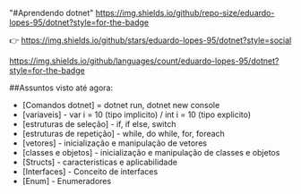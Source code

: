 "#Aprendendo dotnet" 
https://img.shields.io/github/repo-size/eduardo-lopes-95/dotnet?style=for-the-badge

:point_right: https://img.shields.io/github/stars/eduardo-lopes-95/dotnet?style=social

https://img.shields.io/github/languages/count/eduardo-lopes-95/dotnet?style=for-the-badge

##Assuntos visto até agora:

- [Comandos dotnet] = dotnet run, dotnet new console
- [variaveis] - var i = 10 (tipo implicito) / int i = 10 (tipo explicito)
- [estruturas de seleção] - if, if else, switch
- [estruturas de repetição] - while, do while, for, foreach
- [vetores] - inicialização e manipulação de vetores
- [classes e objetos] - inicialização e manipulação de classes e objetos
- [Structs] - caracteristicas e aplicabilidade
- [Interfaces] - Conceito de interfaces
- [Enum] - Enumeradores